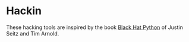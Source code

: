 # Hackin
These hacking tools are inspired by the book [Black Hat Python](https://www.amazon.it/Black-Hat-Python-Programming-Pentesters/dp/1718501129) of Justin Seitz and Tim Arnold.
